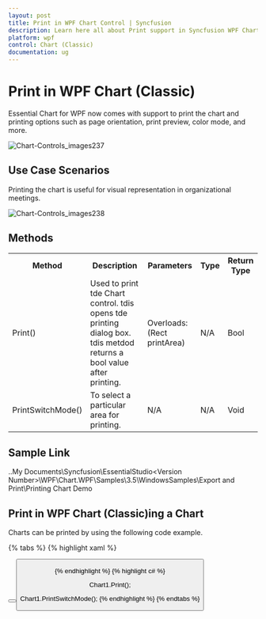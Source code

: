 ```yaml
---
layout: post
title: Print in WPF Chart Control | Syncfusion
description: Learn here all about Print support in Syncfusion WPF Chart (Classic) control, its elements and more details.
platform: wpf
control: Chart (Classic)
documentation: ug
---
```

# Print in WPF Chart (Classic)

Essential Chart for WPF now comes with support to print the chart and printing options such as page orientation, print preview, color mode, and more.

![Chart-Controls_images237](Chart-Controls_images/Chart-Controls_img237.png)


## Use Case Scenarios

Printing the chart is useful for visual representation in organizational meetings.

![Chart-Controls_images238](Chart-Controls_images/Chart-Controls_img238.png)



## Methods


<table>
<tr>
<th>
Method</th><th>
Description</th><th>
Parameters</th><th>
Type</th><th>
Return Type</th></tr>
<tr>
<td>
Print()</td><td>
Used to print tde Chart control. tdis opens tde printing dialog box. tdis metdod returns a bool value after printing.</td><td>
Overloads: (Rect  printArea) </td><td>
N/A</td><td>
Bool</td></tr>
<tr>
<td>
PrintSwitchMode()</td><td>
To select a particular area for printing.</td><td>
N/A</td><td>
N/A</td><td>
Void</td></tr>
</table>

## Sample Link

..My Documents\Syncfusion\EssentialStudio\<Version Number>\WPF\Chart.WPF\Samples\3.5\WindowsSamples\Export and Print\Printing Chart Demo

## Print in WPF Chart (Classic)ing a Chart

Charts can be printed by using the following code example.

{% tabs %}
{% highlight xaml %}


<!--Button when clicked executes the Print command-->

<Button Grid.Row="0" Content="Print"						Command="{x:Static ApplicationCommands.Print}"						CommandTarget="{Binding ElementName=Chart1}" x:Name="button"/>            <!--Button when clicked executes the SwitchPrinting command-->            <Button Grid.Row="0" Grid.Column="1" Content="Printing Mode" 						Command="{x:Static syncfusion:ChartCommands.SwitchPrinting}"						CommandTarget="{Binding ElementName=Chart1}" x:Name="button1" />

{% endhighlight  %}
{% highlight c# %}


Chart1.Print();

Chart1.PrintSwitchMode();
{% endhighlight  %}
{% endtabs %}